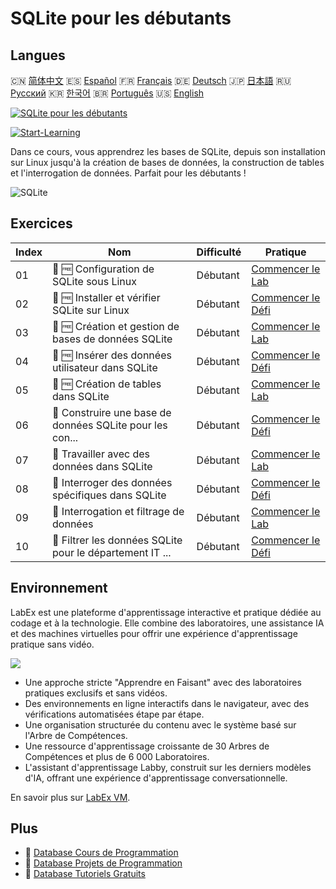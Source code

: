 # SQLite pour les débutants

## Langues

🇨🇳 [简体中文](README_zh.md) 🇪🇸 [Español](README_es.md) 🇫🇷 [Français](README_fr.md) 🇩🇪 [Deutsch](README_de.md) 🇯🇵 [日本語](README_ja.md) 🇷🇺 [Русский](README_ru.md) 🇰🇷 [한국어](README_ko.md) 🇧🇷 [Português](README_pt.md) 🇺🇸 [English](README.md) 

[![SQLite pour les débutants](https://cover-creator.labex.io/sqlite-for-beginners.png?lang=fr)](https://labex.io/fr/courses/sqlite-for-beginners)

[![Start-Learning](https://img.shields.io/badge/Start-Learning-whitesmoke?style=for-the-badge)](https://labex.io/fr/courses/sqlite-for-beginners)

Dans ce cours, vous apprendrez les bases de SQLite, depuis son installation sur Linux jusqu'à la création de bases de données, la construction de tables et l'interrogation de données. Parfait pour les débutants !

![SQLite](https://img.shields.io/badge/SQLite-whitesmoke?style=for-the-badge&logo=sqlite)


## Exercices

|   Index | Nom                                                       | Difficulté   | Pratique                                                                                                                          |
|---------|-----------------------------------------------------------|--------------|-----------------------------------------------------------------------------------------------------------------------------------|
|      01 | 📖 🆓 Configuration de SQLite sous Linux                  | Débutant     | <a target='_blank' href='https://labex.io/fr/tutorials/sqlite-setting-up-sqlite-in-linux-552335'>Commencer le Lab</a>             |
|      02 | 🎯 🆓 Installer et vérifier SQLite sur Linux              | Débutant     | <a target='_blank' href='https://labex.io/fr/tutorials/sqlite-install-and-verify-sqlite-on-linux-552579'>Commencer le Défi</a>    |
|      03 | 📖 🆓 Création et gestion de bases de données SQLite      | Débutant     | <a target='_blank' href='https://labex.io/fr/tutorials/sqlite-creating-and-managing-sqlite-databases-552337'>Commencer le Lab</a> |
|      04 | 🎯 🆓 Insérer des données utilisateur dans SQLite         | Débutant     | <a target='_blank' href='https://labex.io/fr/tutorials/insert-user-data-into-sqlite-552580'>Commencer le Défi</a>                 |
|      05 | 📖 🆓 Création de tables dans SQLite                      | Débutant     | <a target='_blank' href='https://labex.io/fr/tutorials/sqlite-building-tables-in-sqlite-552336'>Commencer le Lab</a>              |
|      06 | 🎯  Construire une base de données SQLite pour les con... | Débutant     | <a target='_blank' href='https://labex.io/fr/tutorials/sqlite-build-sqlite-database-for-contacts-552582'>Commencer le Défi</a>    |
|      07 | 📖  Travailler avec des données dans SQLite               | Débutant     | <a target='_blank' href='https://labex.io/fr/tutorials/sqlite-working-with-data-in-sqlite-552340'>Commencer le Lab</a>            |
|      08 | 🎯  Interroger des données spécifiques dans SQLite        | Débutant     | <a target='_blank' href='https://labex.io/fr/tutorials/sqlite-query-specific-data-in-sqlite-552586'>Commencer le Défi</a>         |
|      09 | 📖  Interrogation et filtrage de données                  | Débutant     | <a target='_blank' href='https://labex.io/fr/tutorials/sqlite-querying-and-filtering-data-552338'>Commencer le Lab</a>            |
|      10 | 🎯  Filtrer les données SQLite pour le département IT ... | Débutant     | <a target='_blank' href='https://labex.io/fr/tutorials/sqlite-filter-sqlite-data-for-it-department-552585'>Commencer le Défi</a>  |

## Environnement

LabEx est une plateforme d'apprentissage interactive et pratique dédiée au codage et à la technologie. Elle combine des laboratoires, une assistance IA et des machines virtuelles pour offrir une expérience d'apprentissage pratique sans vidéo.

![](https://tutorial-screenshot.getvm.io/images/vm-1725247253.png)

- Une approche stricte "Apprendre en Faisant" avec des laboratoires pratiques exclusifs et sans vidéos.
- Des environnements en ligne interactifs dans le navigateur, avec des vérifications automatisées étape par étape.
- Une organisation structurée du contenu avec le système basé sur l'Arbre de Compétences.
- Une ressource d'apprentissage croissante de 30 Arbres de Compétences et plus de 6 000 Laboratoires.
- L'assistant d'apprentissage Labby, construit sur les derniers modèles d'IA, offrant une expérience d'apprentissage conversationnelle.

En savoir plus sur [LabEx VM](https://support.labex.io/using-labex/virtual-machine).

## Plus

- 🔗 [Database Cours de Programmation](https://github.com/labex-labs/awesome-programming-courses)
- 🔗 [Database Projets de Programmation](https://github.com/labex-labs/awesome-programming-projects)
- 🔗 [Database Tutoriels Gratuits](https://github.com/labex-labs/database-free-tutorials)

